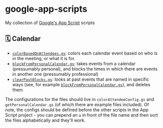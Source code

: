# google-app-scripts

My collection of [Google's App Script](https://script.google.com/) scripts

## 🗓 Calendar

- [`colorBasedOnAttendees.gs`](colorBasedOnAttendees.gs): colors each calendar event based on who is in the meeting, or what it is for.
- [`blockFromPersonalCalendar.gs`](blockFromPersonalCalendar.gs): takes events from a calendar (pressumably personal), and blocks the times in which there are events in another one (pressumably professional)
- [`clearPastBlocks.gs`](clearPastBlocks.gs): looks at past events that are named in specific ways (see, for example [`blockFromPersonalCalendar.gs`](blockFromPersonalCalendar.gs)), and deletes them

The configurations for the files should live in `colorAttendeeConfig.gs` and `getPersonalCalendar.gs` (of which there are example files included). Of note, the configs should be defined before the other scripts in the App Script project - you can prepend an `a` in front of the file name and then sort the files alphabetically and they'll work.
